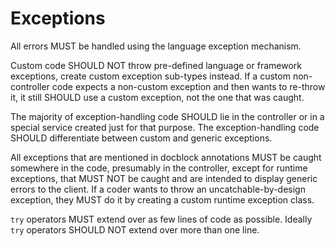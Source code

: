 Exceptions
==========

All errors MUST be handled using the language exception mechanism.

Custom code SHOULD NOT throw pre-defined language or framework
exceptions, create custom exception sub-types instead. If a custom
non-controller code expects a non-custom exception and then wants to
re-throw it, it still SHOULD use a custom exception, not the one that
was caught.

The majority of exception-handling code SHOULD lie in the controller or
in a special service created just for that purpose. The
exception-handling code SHOULD differentiate between custom and generic
exceptions.

All exceptions that are mentioned in docblock annotations MUST be caught
somewhere in the code, presumably in the controller, except for runtime
exceptions, that MUST NOT be caught and are intended to display generic
errors to the client. If a coder wants to throw an uncatchable-by-design
exception, they MUST do it by creating a custom runtime exception class.

`try` operators MUST extend over as few lines of code as possible.
Ideally `try` operators SHOULD NOT extend over more than one line.
